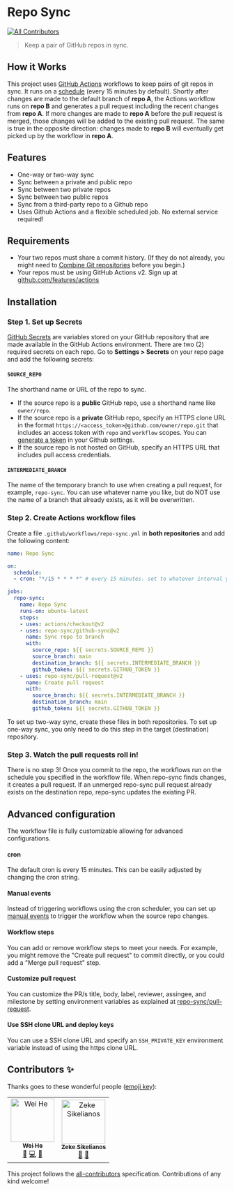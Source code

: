 # Repo Sync
[![All Contributors](https://img.shields.io/badge/all_contributors-2-orange.svg?style=flat-square)](#contributors)

> Keep a pair of GitHub repos in sync.

## How it Works

This project uses [GitHub Actions](https://github.com/features/actions) workflows to keep pairs of git repos in sync. It runs on a [schedule](#cron) (every 15 minutes by default). Shortly after changes are made to the default branch of **repo A**, the Actions workflow runs on **repo B** and generates a pull request including the recent changes from **repo A**. If more changes are made to **repo A** before the pull request is merged, those changes will be added to the existing pull request. The same is true in the opposite direction: changes made to **repo B** will eventually get picked up by the workflow in **repo A**. 

## Features

- One-way or two-way sync
- Sync between a private and public repo
- Sync between two private repos
- Sync between two public repos
- Sync from a third-party repo to a Github repo
- Uses Github Actions and a flexible scheduled job. No external service required!

## Requirements

- Your two repos must share a commit history. (If they do not already, you might need to [Combine Git repositories](https://gist.github.com/msrose/2feacb303035d11d2d05) before you begin.)
- Your repos must be using GitHub Actions v2. Sign up at [github.com/features/actions](https://github.com/features/actions)

## Installation

### Step 1. Set up Secrets

[GitHub Secrets] are variables stored on your GitHub repository that are made available in the GitHub Actions environment. There are two (2) required secrets on each repo. Go to **Settings > Secrets** on your repo page and add the following secrets:

#### `SOURCE_REPO`

The shorthand name or URL of the repo to sync.

- If the source repo is a **public** GitHub repo, use a shorthand name like `owner/repo`.
- If the source repo is a **private** GitHub repo, specify an HTTPS clone URL in the format `https://<access_token>@github.com/owner/repo.git` that includes an access token with `repo` and `workflow` scopes. You can [generate a token](https://github.com/settings/tokens/new?description=repo-sync&scopes=repo,workflow) in your Github settings.
- If the source repo is not hosted on GitHub, specify an HTTPS URL that includes pull access credentials.


#### `INTERMEDIATE_BRANCH`

The name of the temporary branch to use when creating a pull request, for example, `repo-sync`. You can use whatever name you like, but do NOT use the name of a branch that already exists, as it will be overwritten.

### Step 2. Create Actions workflow files

Create a file `.github/workflows/repo-sync.yml` in **both repositories** and add the following content:

```yaml
name: Repo Sync

on:
  schedule: 
  - cron: "*/15 * * * *" # every 15 minutes. set to whatever interval you like

jobs:
  repo-sync:
    name: Repo Sync
    runs-on: ubuntu-latest
    steps:
    - uses: actions/checkout@v2
    - uses: repo-sync/github-sync@v2
      name: Sync repo to branch
      with:
        source_repo: ${{ secrets.SOURCE_REPO }}
        source_branch: main
        destination_branch: ${{ secrets.INTERMEDIATE_BRANCH }}
        github_token: ${{ secrets.GITHUB_TOKEN }}
    - uses: repo-sync/pull-request@v2
      name: Create pull request
      with:
        source_branch: ${{ secrets.INTERMEDIATE_BRANCH }}
        destination_branch: main
        github_token: ${{ secrets.GITHUB_TOKEN }}
```

To set up two-way sync, create these files in both repositories. To set up one-way sync, you only need to do this step in the target (destination) repository.

### Step 3. Watch the pull requests roll in!

There is no step 3! Once you commit to the repo, the workflows run on the schedule you specified in the workflow file. When repo-sync finds changes, it creates a pull request. If an unmerged repo-sync pull request already exists on the destination repo, repo-sync updates the existing PR.

## Advanced configuration

The workflow file is fully customizable allowing for advanced configurations.

#### cron

The default cron is every 15 minutes. This can be easily adjusted by changing the cron string.

#### Manual events

Instead of triggering workflows using the cron scheduler, you can set up [manual events](https://help.github.com/en/articles/events-that-trigger-workflows#manual-events) to trigger the workflow when the source repo changes.

#### Workflow steps

You can add or remove workflow steps to meet your needs. For example, you might remove the "Create pull request" to commit directly, or you could add a "Merge pull request" step.

#### Customize pull request

You can customize the PR/s title, body, label, reviewer, assingee, and milestone by setting environment variables as explained at [repo-sync/pull-request](https://github.com/repo-sync/pull-request#advanced-options).

#### Use SSH clone URL and deploy keys

You can use a SSH clone URL and specify an `SSH_PRIVATE_KEY` environment variable instead of using the https clone URL.

## Contributors ✨

Thanks goes to these wonderful people ([emoji key](https://allcontributors.org/docs/en/emoji-key)):

<!-- ALL-CONTRIBUTORS-LIST:START - Do not remove or modify this section -->
<!-- prettier-ignore -->
<table>
  <tr>
    <td align="center"><a href="https://whe.me"><img src="https://avatars3.githubusercontent.com/u/5880908?v=4" width="100px;" alt="Wei He"/><br /><sub><b>Wei He</b></sub></a><br /><a href="#design-wei" title="Design">🎨</a> <a href="https://github.com/repo-sync/repo-sync/commits?author=wei" title="Code">💻</a> <a href="https://github.com/repo-sync/repo-sync/commits?author=wei" title="Documentation">📖</a></td>
    <td align="center"><a href="http://zeke.sikelianos.com"><img src="https://avatars1.githubusercontent.com/u/2289?v=4" width="100px;" alt="Zeke Sikelianos"/><br /><sub><b>Zeke Sikelianos</b></sub></a><br /><a href="https://github.com/repo-sync/repo-sync/commits?author=zeke" title="Documentation">📖</a> <a href="#ideas-zeke" title="Ideas, Planning, & Feedback">🤔</a></td>
  </tr>
</table>

<!-- ALL-CONTRIBUTORS-LIST:END -->

This project follows the [all-contributors](https://github.com/all-contributors/all-contributors) specification. Contributions of any kind welcome!


[GitHub Secrets]: https://help.github.com/en/actions/configuring-and-managing-workflows/using-variables-and-secrets-in-a-workflow
[Actions workflow file]: https://help.github.com/en/articles/configuring-a-workflow
